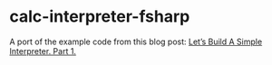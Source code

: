 # calc-interpreter-fsharp

A port of the example code from this blog post: [Let’s Build A Simple Interpreter. Part 1.](http://ruslanspivak.com/lsbasi-part1/)
